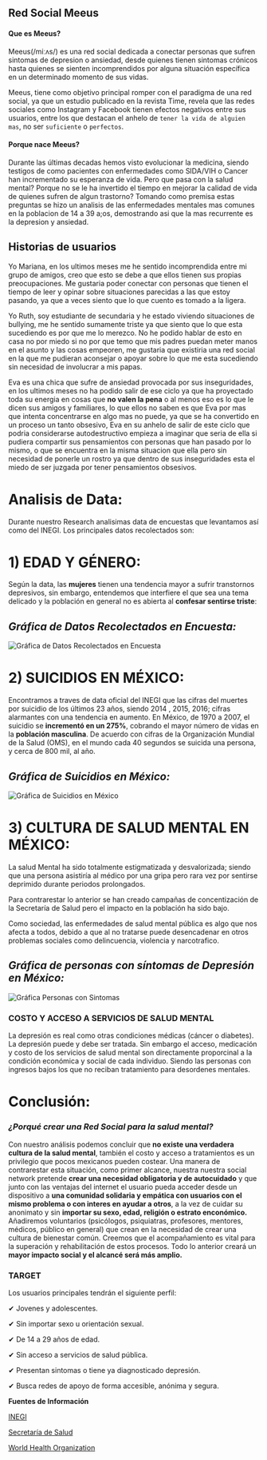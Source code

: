 ## Red Social Meeus
#### Que es Meeus?
Meeus(/miːʌs/) es una red social dedicada a conectar personas que sufren sintomas
de depresion o ansiedad, desde quienes tienen sintomas crónicos
hasta quienes se sienten incomprendidos por alguna situación específica en un
determinado momento de sus vidas.

Meeus, tiene como objetivo principal romper con el paradigma de una red social,
ya que un estudio publicado en la revista Time, revela que las redes sociales
como Instagram y Facebook tienen efectos negativos entre sus usuarios, entre los
que destacan el anhelo de `tener la vida de alguien mas`, no ser `suficiente` o
`perfectos`.

#### Porque nace Meeus?
Durante las últimas decadas hemos visto evolucionar la medicina, siendo testigos
de como pacientes con enfermedades como SIDA/VIH o Cancer han incrementado su
esperanza de vida.
Pero que pasa con la salud mental? Porque no se le ha invertido el tiempo en
mejorar la calidad de vida de quienes sufren de algun trastorno?
Tomando como premisa estas preguntas se hizo un analisis de las enfermedades
mentales mas comunes en la poblacion de 14 a 39 a;os, demostrando asi que la mas
recurrente es la depresion y ansiedad.

## Historias de usuarios
Yo Mariana, en los ultimos meses me he sentido incomprendida entre mi grupo de
amigos, creo que esto se debe a que ellos tienen sus propias preocupaciones. Me
gustaria poder conectar con personas que tienen el tiempo de leer y opinar sobre
situaciones parecidas a las que estoy pasando, ya que a veces siento que lo que
cuento es tomado a la ligera.

Yo Ruth, soy estudiante de secundaria y he estado viviendo situaciones de
bullying, me he sentido sumamente triste ya que siento que lo que esta
sucediendo es por que me lo merezco. No he podido hablar de esto en casa no por
miedo si no por que temo que mis padres puedan meter manos en el asunto y las
cosas empeoren, me gustaria que existiria una red social en la que me pudieran
aconsejar o apoyar sobre lo que me esta sucediendo sin necesidad de involucrar
a mis papas.

Eva es una chica que sufre de ansiedad provocada por sus inseguridades, en los
ultimos meses no ha podido salir de ese ciclo ya que ha proyectado toda su
energia en cosas que **no valen la pena** o al menos eso es lo que le dicen sus
amigos y familiares, lo que ellos no saben es que Eva por mas que intenta
concentrarse en algo mas no puede, ya que se ha convertido en un proceso un
tanto obsesivo, Eva en su anhelo de salir de este ciclo que podria considerarse
autodestructivo empieza a imaginar que seria de ella si pudiera compartir sus
pensamientos con personas que han pasado por lo mismo, o que se encuentra en la
misma situacion que ella pero sin necesidad de ponerle un rostro ya que dentro
de sus inseguridades esta el miedo de ser juzgada por tener pensamientos
obsesivos.


# **Analisis de Data:**
Durante nuestro Research analisimas data de encuestas que levantamos así como del INEGI.
Los principales datos recolectados son:

# **1) EDAD Y GÉNERO:**
Según la data, las **mujeres** tienen una tendencia mayor a sufrir transtornos depresivos, sin embargo, entendemos que 
interfiere el que sea una tema delicado y la población en general no es abierta al **confesar sentirse triste**:

## *Gráfica de Datos Recolectados en Encuesta:*

![Gráfica de Datos Recolectados en Encuesta](http://i63.tinypic.com/200xxg7.jpg)

# **2) SUICIDIOS EN MÉXICO:**
Encontramos a traves de data oficial del INEGI que las cifras del muertes por suicidio de los últimos 23 años, siendo 2014 , 2015, 2016; cifras alarmantes con una tendencia en aumento.
En México, de 1970 a 2007, el suicidio se **incrementó en un 275%**, cobrando el mayor número de vidas en la **población masculina**.
De acuerdo con cifras de la Organización Mundial de la Salud (OMS), en el mundo cada 40 segundos se suicida una persona, y cerca de 800 mil, al año.

## *Gráfica de Suicidios en México:*
![Gráfica de Suicidios en México](http://i64.tinypic.com/algmt4.jpg)

# **3) CULTURA DE SALUD MENTAL EN MÉXICO:**
La salud Mental ha sido totalmente estigmatizada y desvalorizada; siendo que una persona asistiría al médico por una gripa pero rara vez por sentirse deprimido durante periodos prolongados.

Para contrarestar lo anterior se han creado campañas de concentización de la Secretaría de Salud pero el impacto en la población ha sido bajo.

Como sociedad, las enfermedades de salud mental pública es algo que nos afecta a todos, debido a que al no tratarse puede desencadenar en otros problemas sociales como delincuencia, violencia y narcotrafico.

## *Gráfica de personas con síntomas de Depresión en México:*
![Gráfica Personas con Sintomas](http://i64.tinypic.com/2ryoglx.jpg)

### **COSTO Y ACCESO A SERVICIOS DE SALUD MENTAL**
La depresión es real como otras condiciones médicas (cáncer o diabetes). 
La depresión puede y debe ser tratada.
Sin embargo el acceso, medicación y costo de los servicios de salud mental son directamente proporcinal a la condición económica y social de cada individuo.
Siendo las personas con ingresos bajos los que no reciban tratamiento para desordenes mentales.

# **Conclusión:**
### *¿Porqué crear una Red Social para la salud mental?*
Con nuestro análisis podemos concluir que **no existe una verdadera cultura de la salud mental**, también el costo y acceso a tratamientos es un privilegio que pocos mexicanos pueden costear.
Una manera de contrarestar esta situación, como primer alcance, nuestra nuestra social network pretende **crear una necesidad obligatoria y de autocuidado** y que junto con las ventajas del internet el usuario pueda acceder desde un dispositivo a **una comunidad solidaria y empática con usuarios con el mismo problema o con interes en ayudar a otros**, a la vez de cuidar su anonimato y sin **importar su sexo, edad, religión o estrato enconómico.**
Añadiremos voluntarios (psicólogos, psiquiatras, profesores, mentores, médicos, público en general) que crean en la necesidad de crear una cultura de bienestar común. Creemos que el acompañamiento es vital para la superación y rehabilitación de estos procesos.
Todo lo anterior creará un **mayor impacto social y el alcancé será más amplio.**

### **TARGET**
Los usuarios principales tendrán el siguiente perfil:

✔ Jovenes y adolescentes.

✔ Sin importar sexo u orientación sexual.

✔ De 14 a 29 años de edad.

✔ Sin acceso a servicios de salud pública.

✔ Presentan sintomas o tiene ya diagnosticado depresión.

✔ Busca redes de apoyo de forma accesible, anónima y segura.

**Fuentes de Información**

[INEGI](http://www.beta.inegi.org.mx/temas/salud/)

[Secretaría de Salud](https://www.gob.mx/cms/uploads/attachment/file/11918/Salud_Mental.pdf)

[World Health Organization](http://www.who.int/mental_health/who_aims_country_reports/who_aims_report_mexico_es.pdf)